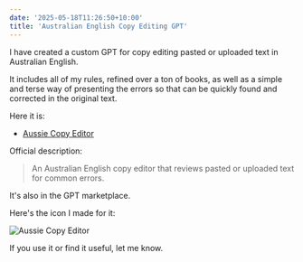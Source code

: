 ```yaml
---
date: '2025-05-18T11:26:50+10:00'
title: 'Australian English Copy Editing GPT'
---
```


I have created a custom GPT for copy editing pasted or uploaded text in Australian English.

It includes all of my rules, refined over a ton of books, as well as a simple and terse way of presenting the errors so that can be quickly found and corrected in the original text.

Here it is:

* [Aussie Copy Editor](https://chatgpt.com/g/g-68292c5a829c81919c3283d4b5eaa59c-aussie-copy-editor)

Official description:

> An Australian English copy editor that reviews pasted or uploaded text for common errors.

It's also in the GPT marketplace.

Here's the icon I made for it:

![Aussie Copy Editor](/blog/pics/Aussie-Copy-Editor.png)

If you use it or find it useful, let me know.




